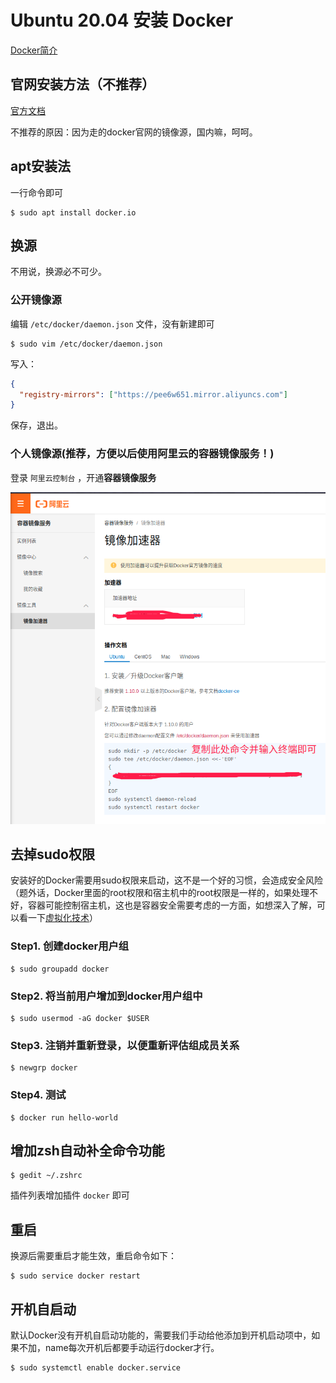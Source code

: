 # Ubuntu 20.04 安装 Docker

[Docker简介](../../../../容器/Docker/基础知识/简介.md)

## 官网安装方法（不推荐）

[官方文档](https://docs.docker.com/engine/install/ubuntu/)

不推荐的原因：因为走的docker官网的镜像源，国内嘛，呵呵。

## apt安装法

一行命令即可

``` shell
$ sudo apt install docker.io
```

## 换源

不用说，换源必不可少。

### 公开镜像源

编辑 `/etc/docker/daemon.json` 文件，没有新建即可

``` shell
$ sudo vim /etc/docker/daemon.json
```

写入：

``` json
{
  "registry-mirrors": ["https://pee6w651.mirror.aliyuncs.com"]
}
```

保存，退出。

### 个人镜像源(推荐，方便以后使用阿里云的容器镜像服务！)

登录 `阿里云控制台` ，开通**容器镜像服务**

![阿里云镜像加速器示例](assets/images/阿里云镜像加速器示例.png)

## 去掉sudo权限

安装好的Docker需要用sudo权限来启动，这不是一个好的习惯，会造成安全风险（题外话，Docker里面的root权限和宿主机中的root权限是一样的，如果处理不好，容器可能控制宿主机，这也是容器安全需要考虑的一方面，如想深入了解，可以看一下[虚拟化技术](../../../../容器/Docker/基础知识/虚拟化技术.md)）

### Step1. 创建docker用户组

``` shell
$ sudo groupadd docker
```

### Step2. 将当前用户增加到docker用户组中

``` shell
$ sudo usermod -aG docker $USER
```

### Step3. 注销并重新登录，以便重新评估组成员关系

``` shell
$ newgrp docker 
```

### Step4. 测试

``` shell
$ docker run hello-world
```

## 增加zsh自动补全命令功能

``` shell
$ gedit ~/.zshrc
```

插件列表增加插件 `docker` 即可

## 重启

换源后需要重启才能生效，重启命令如下：

``` shell
$ sudo service docker restart
```

## 开机自启动

默认Docker没有开机自启动功能的，需要我们手动给他添加到开机启动项中，如果不加，name每次开机后都要手动运行docker才行。

``` shell
$ sudo systemctl enable docker.service
```
